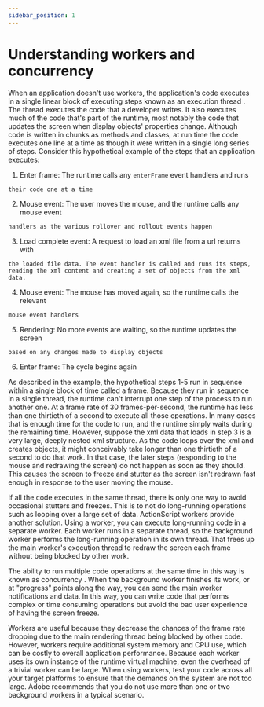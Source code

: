 ```yaml
---
sidebar_position: 1
---
```


# Understanding workers and concurrency

When an application doesn't use workers, the application's code executes in a
single linear block of executing steps known as an execution <span class="dfn">
thread </span>. The thread executes the code that a developer writes. It also
executes much of the code that's part of the runtime, most notably the code that
updates the screen when display objects' properties change. Although code is
written in chunks as methods and classes, at run time the code executes one line
at a time as though it were written in a single long series of steps. Consider
this hypothetical example of the steps that an application executes:

1.  Enter frame: The runtime calls any `enterFrame` event handlers and runs
```
their code one at a time
```

2.  Mouse event: The user moves the mouse, and the runtime calls any mouse event
```
handlers as the various rollover and rollout events happen
```

3.  Load complete event: A request to load an xml file from a url returns with
```
the loaded file data. The event handler is called and runs its steps,
reading the xml content and creating a set of objects from the xml data.
```

4.  Mouse event: The mouse has moved again, so the runtime calls the relevant
```
mouse event handlers
```

5.  Rendering: No more events are waiting, so the runtime updates the screen
```
based on any changes made to display objects
```

6.  Enter frame: The cycle begins again

As described in the example, the hypothetical steps 1-5 run in sequence within a
single block of time called a frame. Because they run in sequence in a single
thread, the runtime can't interrupt one step of the process to run another one.
At a frame rate of 30 frames-per-second, the runtime has less than one thirtieth
of a second to execute all those operations. In many cases that is enough time
for the code to run, and the runtime simply waits during the remaining time.
However, suppose the xml data that loads in step 3 is a very large, deeply
nested xml structure. As the code loops over the xml and creates objects, it
might conceivably take longer than one thirtieth of a second to do that work. In
that case, the later steps (responding to the mouse and redrawing the screen) do
not happen as soon as they should. This causes the screen to freeze and stutter
as the screen isn't redrawn fast enough in response to the user moving the
mouse.

If all the code executes in the same thread, there is only one way to avoid
occasional stutters and freezes. This is to not do long-running operations such
as looping over a large set of data. ActionScript workers provide another
solution. Using a worker, you can execute long-running code in a separate
worker. Each worker runs in a separate thread, so the background worker performs
the long-running operation in its own thread. That frees up the main worker's
execution thread to redraw the screen each frame without being blocked by other
work.

The ability to run multiple code operations at the same time in this way is
known as <span class="dfn"> concurrency </span>. When the background worker
finishes its work, or at "progress" points along the way, you can send the main
worker notifications and data. In this way, you can write code that performs
complex or time consuming operations but avoid the bad user experience of having
the screen freeze.

Workers are useful because they decrease the chances of the frame rate dropping
due to the main rendering thread being blocked by other code. However, workers
require additional system memory and CPU use, which can be costly to overall
application performance. Because each worker uses its own instance of the
runtime virtual machine, even the overhead of a trivial worker can be large.
When using workers, test your code across all your target platforms to ensure
that the demands on the system are not too large. Adobe recommends that you do
not use more than one or two background workers in a typical scenario.
